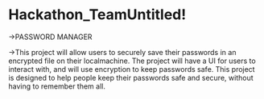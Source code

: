 # Hackathon_TeamUntitled!

->PASSWORD MANAGER

->This project will allow users to securely save their passwords in an encrypted file on their localmachine. The project will have a UI for users to interact with, and will use encryption to keep passwords safe. This project is designed to help people keep their passwords safe and secure, without having to remember them all.

